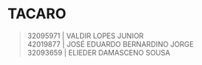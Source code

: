 # TACARO

> 32095971 | VALDIR LOPES JUNIOR  
> 42019877 | JOSÉ EDUARDO BERNARDINO JORGE     
> 32093659 | ELIEDER DAMASCENO SOUSA 
